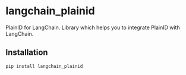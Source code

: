 # langchain_plainid

PlainID for LangChain. Library which helps you to integrate PlainID with LangChain.

## Installation

```bash
pip install langchain_plainid
```
